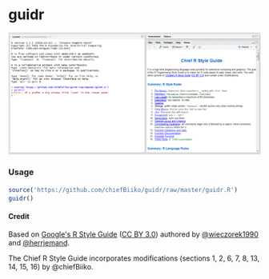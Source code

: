 # guidr 

![screenshot of guidr](https://github.com/chiefBiiko/guidr/blob/master/guidr.PNG)

### Usage

```r
source('https://github.com/chiefBiiko/guidr/raw/master/guidr.R')
guidr()
```

#### Credit

Based on [Google's R Style Guide](https://google.github.io/styleguide/Rguide.xml) ([CC BY 3.0](https://creativecommons.org/licenses/by/3.0/legalcode)) authored by [@wieczorek1990](https://github.com/wieczorek1990) and [@herrjemand](https://github.com/herrjemand).

The Chief R Style Guide incorporates modifications (sections 1, 2, 6, 7, 8, 13, 14, 15, 16) by @chiefBiiko.
